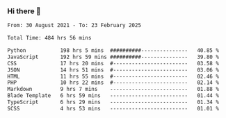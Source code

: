 ### Hi there 👋

<!--
**dominoto/dominoto** is a ✨ _special_ ✨ repository because its `README.md` (this file) appears on your GitHub profile.

Here are some ideas to get you started:

- 🔭 I’m currently working on ...
- 🌱 I’m currently learning ...
- 👯 I’m looking to collaborate on ...
- 🤔 I’m looking for help with ...
- 💬 Ask me about ...
- 📫 How to reach me: ...
- 😄 Pronouns: ...
- ⚡ Fun fact: ...
-->
<!--START_SECTION:waka-->

```txt
From: 30 August 2021 - To: 23 February 2025

Total Time: 484 hrs 56 mins

Python           198 hrs 5 mins  ##########---------------   40.85 %
JavaScript       192 hrs 59 mins ##########---------------   39.80 %
CSS              17 hrs 20 mins  #------------------------   03.58 %
JSON             14 hrs 51 mins  #------------------------   03.06 %
HTML             11 hrs 55 mins  #------------------------   02.46 %
PHP              10 hrs 22 mins  #------------------------   02.14 %
Markdown         9 hrs 7 mins    -------------------------   01.88 %
Blade Template   6 hrs 59 mins   -------------------------   01.44 %
TypeScript       6 hrs 29 mins   -------------------------   01.34 %
SCSS             4 hrs 53 mins   -------------------------   01.01 %
```

<!--END_SECTION:waka-->
